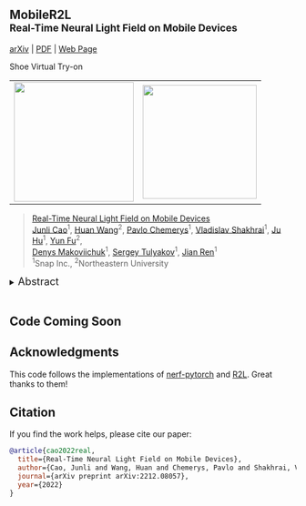 ## MobileR2L<br><sub>Real-Time Neural Light Field on Mobile Devices</sub>

[arXiv](https://arxiv.org/abs/2212.08057) | [PDF](https://arxiv.org/pdf/2212.08057.pdf) | [Web Page](https://snap-research.github.io/MobileR2L/)


<table cellpadding="0" cellspacing="0" >
Shoe Virtual Try-on
  <tr>
    <td  align="center"> <img src="images/shoe-1_record_mp4.gif" width=210px></td>
    <td  align="center"> <img src="images/shoe_1.gif" width=200px></td>
  </tr>
</table>

>[Real-Time Neural Light Field on Mobile Devices](https://snap-research.github.io/MobileR2L/)<br>
>[Junli Cao](https://www.linkedin.com/in/junli-cao-5165b41a1)<sup>1</sup>, [Huan Wang](http://huanwang.tech)<sup>2</sup>, [Pavlo Chemerys](https://www.linkedin.com/in/pashachemerys/)<sup>1</sup>, [Vladislav Shakhrai](https://www.linkedin.com/in/shakhrayv/?originalSubdomain=uk/)<sup>1</sup>, [Ju Hu](https://www.linkedin.com/in/erichuju/)<sup>1</sup>, [Yun Fu](https://coe.northeastern.edu/people/fu-yun/)<sup>2</sup>, <br>[Denys Makoviichuk](https://www.linkedin.com/in/denys-makoviichuk-2219a72b/)<sup>1</sup>, [Sergey Tulyakov](http://www.stulyakov.com/)<sup>1</sup>, [Jian Ren](https://alanspike.github.io/)<sup>1</sup>  
><sup>1</sup>Snap Inc., <sup>2</sup>Northeastern University



<details>
  <summary>
  <font size="+1">Abstract</font>
  </summary>
 Recent efforts in Neural Rendering Fields (NeRF) have shown impressive results on novel view
                    synthesis by utilizing implicit neural representation to represent 3D scenes.
                    Due to the process of volumetric rendering, the inference speed for NeRF is extremely slow, limiting
                    the application scenarios of utilizing NeRF on resource-constrained hardware, such as mobile
                    devices.
                    Many works have been conducted to reduce the latency of running NeRF models.
                    However, most of them still require high-end GPU for acceleration or extra storage memory, which is
                    all unavailable on mobile devices.
                    Another emerging direction utilizes the neural light field (NeLF) for speedup, as only one forward
                    pass is performed on a ray to predict the pixel color.
                    Nevertheless, to reach a similar rendering quality as NeRF, the network in NeLF is designed with
                    intensive computation, which is not mobile-friendly.
                    In this work, we propose an efficient network that runs in real-time on mobile devices for neural
                    rendering.
                    We follow the setting of NeLF to train our network.
                    Unlike existing works, we introduce a novel network architecture that runs efficiently on mobile
                    devices with low latency and small size, i.e., saving 15x ~ 24x storage
                    compared with MobileNeRF.
                    Our model achieves high-resolution generation while maintaining real-time inference for both
                    synthetic and real-world scenes on mobile devices, e.g., 18.04ms (iPhone 13) for rendering
                    one 1008x756 image of real 3D scenes.
                    Additionally, we achieve similar image quality as NeRF and better quality than MobileNeRF (PSNR
                    26.15 vs. 25.91 on the real-world forward-facing dataset)
</details>


<br>

## Code Coming Soon



## Acknowledgments
This code follows the implementations of [nerf-pytorch](https://github.com/yenchenlin/nerf-pytorch) and [R2L](https://github.com/snap-research/R2L). Great thanks to them!

## Citation

If you find the work helps, please cite our paper:
```BibTeX
@article{cao2022real,
  title={Real-Time Neural Light Field on Mobile Devices},
  author={Cao, Junli and Wang, Huan and Chemerys, Pavlo and Shakhrai, Vladislav and Hu, Ju and Fu, Yun and Makoviichuk, Denys and Tulyakov, Sergey and Ren, Jian},
  journal={arXiv preprint arXiv:2212.08057},
  year={2022}
}
```
